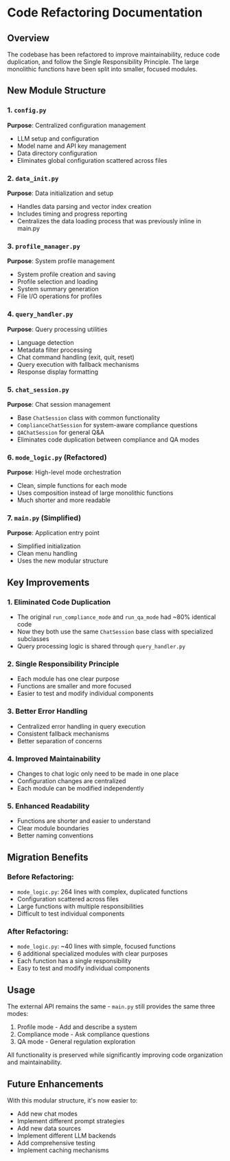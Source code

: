 # Code Refactoring Documentation

## Overview
The codebase has been refactored to improve maintainability, reduce code duplication, and follow the Single Responsibility Principle. The large monolithic functions have been split into smaller, focused modules.

## New Module Structure

### 1. `config.py`
**Purpose**: Centralized configuration management
- LLM setup and configuration
- Model name and API key management
- Data directory configuration
- Eliminates global configuration scattered across files

### 2. `data_init.py`
**Purpose**: Data initialization and setup
- Handles data parsing and vector index creation
- Includes timing and progress reporting
- Centralizes the data loading process that was previously inline in main.py

### 3. `profile_manager.py`
**Purpose**: System profile management
- System profile creation and saving
- Profile selection and loading
- System summary generation
- File I/O operations for profiles

### 4. `query_handler.py`
**Purpose**: Query processing utilities
- Language detection
- Metadata filter processing
- Chat command handling (exit, quit, reset)
- Query execution with fallback mechanisms
- Response display formatting

### 5. `chat_session.py`
**Purpose**: Chat session management
- Base `ChatSession` class with common functionality
- `ComplianceChatSession` for system-aware compliance questions
- `QAChatSession` for general Q&A
- Eliminates code duplication between compliance and QA modes

### 6. `mode_logic.py` (Refactored)
**Purpose**: High-level mode orchestration
- Clean, simple functions for each mode
- Uses composition instead of large monolithic functions
- Much shorter and more readable

### 7. `main.py` (Simplified)
**Purpose**: Application entry point
- Simplified initialization
- Clean menu handling
- Uses the new modular structure

## Key Improvements

### 1. **Eliminated Code Duplication**
- The original `run_compliance_mode` and `run_qa_mode` had ~80% identical code
- Now they both use the same `ChatSession` base class with specialized subclasses
- Query processing logic is shared through `query_handler.py`

### 2. **Single Responsibility Principle**
- Each module has one clear purpose
- Functions are smaller and more focused
- Easier to test and modify individual components

### 3. **Better Error Handling**
- Centralized error handling in query execution
- Consistent fallback mechanisms
- Better separation of concerns

### 4. **Improved Maintainability**
- Changes to chat logic only need to be made in one place
- Configuration changes are centralized
- Each module can be modified independently

### 5. **Enhanced Readability**
- Functions are shorter and easier to understand
- Clear module boundaries
- Better naming conventions

## Migration Benefits

### Before Refactoring:
- `mode_logic.py`: 264 lines with complex, duplicated functions
- Configuration scattered across files
- Large functions with multiple responsibilities
- Difficult to test individual components

### After Refactoring:
- `mode_logic.py`: ~40 lines with simple, focused functions
- 6 additional specialized modules with clear purposes
- Each function has a single responsibility
- Easy to test and modify individual components

## Usage
The external API remains the same - `main.py` still provides the same three modes:
1. Profile mode - Add and describe a system
2. Compliance mode - Ask compliance questions
3. QA mode - General regulation exploration

All functionality is preserved while significantly improving code organization and maintainability.

## Future Enhancements
With this modular structure, it's now easier to:
- Add new chat modes
- Implement different prompt strategies
- Add new data sources
- Implement different LLM backends
- Add comprehensive testing
- Implement caching mechanisms
